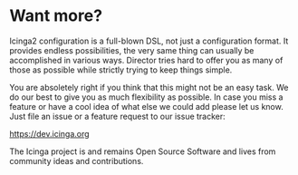 <a id="Want-more"></a>Want more?
================================

Icinga2 configuration is a full-blown DSL, not just a configuration
format. It provides endless possibilities, the very same thing can
usually be accomplished in various ways. Director tries hard to offer
you as many of those as possible while strictly trying to keep things
simple.

You are absoletely right if you think that this might not be an easy
task. We do our best to give you as much flexibility as possible. In
case you miss a feature or have a cool idea of what else we could add
please let us know. Just file an issue or a feature request to our
issue tracker:

  https://dev.icinga.org

The Icinga project is and remains Open Source Software and lives from
community ideas and contributions.
